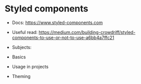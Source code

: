 # Styled components

- Docs: https://www.styled-components.com
- Useful read: https://medium.com/building-crowdriff/styled-components-to-use-or-not-to-use-a6bb4a7ffc21

- Subjects:
 - Basics
 - Usage in projects
 - Theming